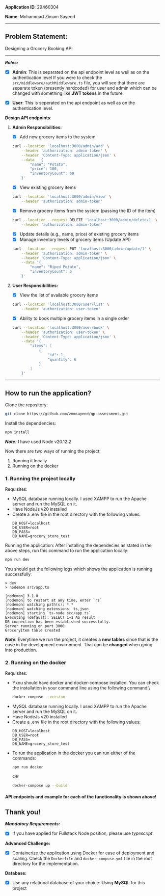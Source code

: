 
**Application ID**: 29460304

**Name**: Mohammad Zimam Sayeed
___

## Problem Statement:
Designing a Grocery Booking API
___

***Roles:***
- [x] **Admin**: This is separated on the api endpoint level as well as on the authentication level
If you were to check the ```src/middleware/authMiddleware.ts``` file, you will see that there are separate token (presently hardcoded) for user and admin which can be changed with something like **JWT tokens** in the future. 
- [x] **User**: This is seperated on the api endpoint as well as on the authentication level. 


**Design API endpoints**:

1. **Admin Responsibilities:**
	- [x] Add new grocery items to the system
	```bash
	curl --location 'localhost:3000/admin/add' \
		--header 'authorization: admin-token' \
		--header 'Content-Type: application/json' \
		--data  '{
			"name": "Potato",
			"price": 100,
			"inventoryCount": 60
		}'
	```
	- [x] View existing grocery items
	```bash
	curl --location 'localhost:3000/admin/view' \
		--header 'authorization: admin-token'
	```
	- [x] Remove grocery items from the system (passing the ID of the item)
	```bash
	curl --location --request DELETE 'localhost:3000/admin/delete/1' \
		--header 'authorization: admin-token'
	```
	- [x] Update details (e.g., name, price) of existing grocery items
	- [x] Manage inventory levels of grocery items (Update API)
	```bash
	curl --location --request PUT 'localhost:3000/admin/update/1' \
		--header 'authorization: admin-token' \
		--header 'Content-Type: application/json' \
		--data '{
		    "name": "Riped Potato",
		    "inventoryCount": 5
		}'
	```

2. **User Responsibilities:**
	- [x] View the list of available grocery items
	```bash
	curl --location 'localhost:3000/user/list' \
		--header 'authorization: user-token'
	```
	- [x] Ability to book multiple grocery items in a single order
	```bash
	curl --location 'localhost:3000/user/book' \
		--header 'authorization: user-token' \
		--header 'Content-Type: application/json' \
		--data '{
		    "items": [
		        {
		            "id": 1,
		            "quantity": 6
		        }
		    ]
		}'
	```
___

## How to run the application?
Clone the repository:
```bash
git clone https://github.com/zmmsayeed/qp-assessment.git
```
Install the dependencies:
```bash
npm install
```
***Note:*** I have used Node v20.12.2

Now there are two ways of running the project:
1. Running it locally
2. Running on the docker

### 1. Running the project locally
Requisites:
- MySQL database running locally. I used XAMPP to run the Apache server and run the MySQL on it. 
- Have NodeJs v20 installed
- Create a .env file in the root directory with the following values:
	```
	DB_HOST=localhost
	DB_USER=root
	DB_PASS=
	DB_NAME=grocery_store_test
	```

Running the application:
After installing the dependecies as stated in the above steps, run this command to run the application locally:
```bash
npm run dev
```
You should get the following logs which shows the application is running successfully:
```
> dev
> nodemon src/app.ts

[nodemon] 3.1.0
[nodemon] to restart at any time, enter `rs`
[nodemon] watching path(s): *.*
[nodemon] watching extensions: ts,json
[nodemon] starting `ts-node src/app.ts`
Executing (default): SELECT 1+1 AS result
DB connection has been established successfully.
Server running on port 3000
GroceryItem table created
```
***Note***: Everytime we run the project, it creates a **new tables** since that is the case in the development environment. That can be **changed** when going into production.

### 2. Running on the docker
Requisites:
- Yxou should have docker and docker-compose installed. You can check the installation in your command line using the following command:\
	```bash
	docker-compose --version
	```
- MySQL database running locally. I used XAMPP to run the Apache server and run the MySQL on it.
- Have NodeJs v20 installed
- Create a .env file in the root directory with the following values:
    ```
    DB_HOST=localhost
    DB_USER=root
    DB_PASS=
    DB_NAME=grocery_store_test
    ```
- To run the application in the docker you can run either of the commands:
	```bash
	npm run docker 
	```
	OR
	```bash
	docker-compose up --build
	```

#### API endpoints and example for each of the functionality is shown above!

## Thank you!


***Mandatory Requirements:***

- [x] If you have applied for Fullstack Node position, please use *typescript*.




**Advanced Challenge:**
- [x] Containerize the application using Docker for ease of deployment and scaling.
Check the `Dockerfile` and `docker-compose.yml` file in the root directory for the implementation. 

**Database:**
- [x] Use any relational database of your choice:
	Using **MySQL** for this project